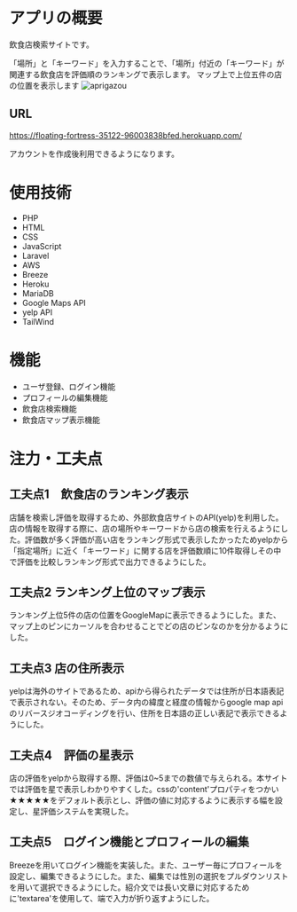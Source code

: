 # アプリの概要
飲食店検索サイトです。

「場所」と「キーワード」を入力することで、「場所」付近の「キーワード」が関連する飲食店を評価順のランキングで表示します。
マップ上で上位五件の店の位置を表示します
![aprigazou](https://github.com/Fuijta21/shokuranking1/assets/108111167/5dc8504a-91aa-407a-bedb-70fee0b4b187)　　
## URL
 https://floating-fortress-35122-96003838bfed.herokuapp.com/
 
 アカウントを作成後利用できるようになります。

# 使用技術
* PHP
* HTML
* CSS
* JavaScript
* Laravel
* AWS
* Breeze
* Heroku
* MariaDB
* Google Maps API
* yelp API
* TailWind

# 機能
* ユーザ登録、ログイン機能
* プロフィールの編集機能
* 飲食店検索機能
* 飲食店マップ表示機能

# 注力・工夫点
## 工夫点1　飲食店のランキング表示
店舗を検索し評価を取得するため、外部飲食店サイトのAPI(yelp)を利用した。店の情報を取得する際に、店の場所やキーワードから店の検索を行えるようにした。評価数が多く評価が高い店をランキング形式で表示したかったためyelpから「指定場所」に近く「キーワード」に関する店を評価数順に10件取得しその中で評価を比較しランキング形式で出力できるようにした。

## 工夫点2 ランキング上位のマップ表示
ランキング上位5件の店の位置をGoogleMapに表示できるようにした。また、マップ上のピンにカーソルを合わせることでどの店のピンなのかを分かるようにした。

## 工夫点3 店の住所表示
yelpは海外のサイトであるため、apiから得られたデータでは住所が日本語表記で表示されない。そのため、データ内の緯度と経度の情報からgoogle map api のリバースジオコーディングを行い、住所を日本語の正しい表記で表示できるようにした。

## 工夫点4　評価の星表示
店の評価をyelpから取得する際、評価は0~5までの数値で与えられる。本サイトでは評価を星で表示しわかりやすくした。cssの'content'プロパティをつかい★★★★★をデフォルト表示とし、評価の値に対応するように表示する幅を設定し、星評価システムを実現した。

## 工夫点5　ログイン機能とプロフィールの編集
Breezeを用いてログイン機能を実装した。また、ユーザー毎にプロフィールを設定し、編集できるようにした。また、編集では性別の選択をプルダウンリストを用いて選択できるようにした。紹介文では長い文章に対応するために'textarea'を使用して、端で入力が折り返すようにした。


